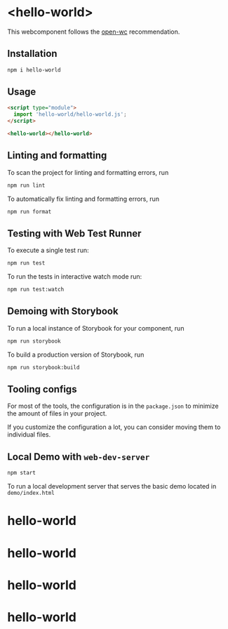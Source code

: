 # \<hello-world>

This webcomponent follows the [open-wc](https://github.com/open-wc/open-wc) recommendation.

## Installation

```bash
npm i hello-world
```

## Usage

```html
<script type="module">
  import 'hello-world/hello-world.js';
</script>

<hello-world></hello-world>
```

## Linting and formatting

To scan the project for linting and formatting errors, run

```bash
npm run lint
```

To automatically fix linting and formatting errors, run

```bash
npm run format
```

## Testing with Web Test Runner

To execute a single test run:

```bash
npm run test
```

To run the tests in interactive watch mode run:

```bash
npm run test:watch
```

## Demoing with Storybook

To run a local instance of Storybook for your component, run

```bash
npm run storybook
```

To build a production version of Storybook, run

```bash
npm run storybook:build
```


## Tooling configs

For most of the tools, the configuration is in the `package.json` to minimize the amount of files in your project.

If you customize the configuration a lot, you can consider moving them to individual files.

## Local Demo with `web-dev-server`

```bash
npm start
```

To run a local development server that serves the basic demo located in `demo/index.html`
# hello-world
# hello-world
# hello-world
# hello-world
